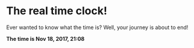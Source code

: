 # The real time clock!

Ever wanted to know what the time is? Well, your journey is about to end!

**The time is Nov 18, 2017, 21:08**